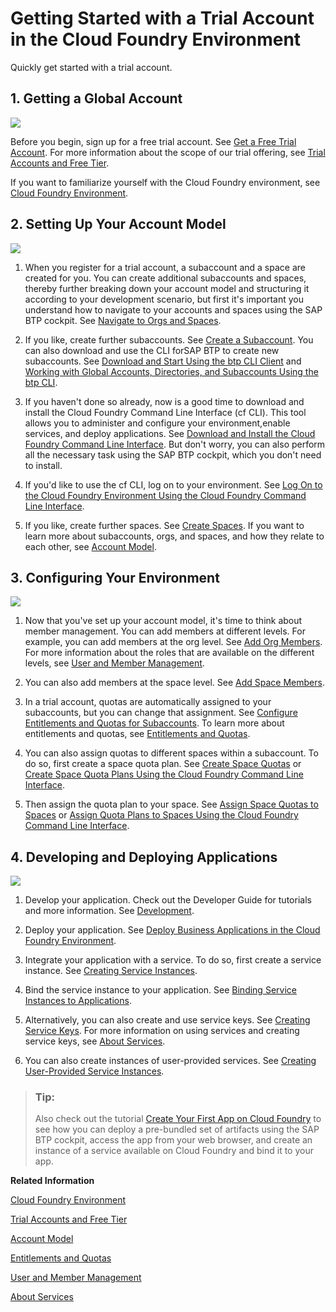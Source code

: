 <!-- loioe50ab7b423f04a8db301d7678946626e -->

# Getting Started with a Trial Account in the Cloud Foundry Environment

Quickly get started with a trial account.



<a name="loioe50ab7b423f04a8db301d7678946626e__section_ncd_t5k_wbb"/>

## 1. Getting a Global Account

![](images/Trial_1-Getting_a_Global_Account_0f1ece7.png)

Before you begin, sign up for a free trial account. See [Get a Free Trial Account](getting-a-global-account-d61c281.md#loio42e7e54590424e65969fced1acd47694). For more information about the scope of our trial offering, see [Trial Accounts and Free Tier](../10-concepts/trial-accounts-and-free-tier-046f127.md).

If you want to familiarize yourself with the Cloud Foundry environment, see [Cloud Foundry Environment](../10-concepts/cloud-foundry-environment-9c7092c.md#loio9c7092c7b7ae4d49bc8ae35fdd0e0b18).



<a name="loioe50ab7b423f04a8db301d7678946626e__section_gns_3vk_wbb"/>

## 2. Setting Up Your Account Model

![](images/Image_Map_Trial_2-Setting_Up_Your_Account_Model_6980fff.png)

1.  When you register for a trial account, a subaccount and a space are created for you. You can create additional subaccounts and spaces, thereby further breaking down your account model and structuring it according to your development scenario, but first it's important you understand how to navigate to your accounts and spaces using the SAP BTP cockpit. See [Navigate to Orgs and Spaces](../50-administration-and-ops/navigate-to-orgs-and-spaces-5bf8735.md).

2.  If you like, create further subaccounts. See [Create a Subaccount](../50-administration-and-ops/create-a-subaccount-05280a1.md). You can also download and use the CLI forSAP BTP to create new subaccounts. See [Download and Start Using the btp CLI Client](../50-administration-and-ops/download-and-start-using-the-btp-cli-client-8a8f17f.md) and [Working with Global Accounts, Directories, and Subaccounts Using the btp CLI](../50-administration-and-ops/working-with-global-accounts-directories-and-subaccounts-using-the-btp-cli-85a683e.md).

3.  If you haven't done so already, now is a good time to download and install the Cloud Foundry Command Line Interface \(cf CLI\). This tool allows you to administer and configure your environment,enable services, and deploy applications. See [Download and Install the Cloud Foundry Command Line Interface](../50-administration-and-ops/download-and-install-the-cloud-foundry-command-line-interface-4ef907a.md). But don't worry, you can also perform all the necessary task using the SAP BTP cockpit, which you don't need to install.
4.  If you'd like to use the cf CLI, log on to your environment. See [Log On to the Cloud Foundry Environment Using the Cloud Foundry Command Line Interface](../50-administration-and-ops/log-on-to-the-cloud-foundry-environment-using-the-cloud-foundry-command-line-interface-7a37d66.md).
5.  If you like, create further spaces. See [Create Spaces](../50-administration-and-ops/create-spaces-2f6ed22.md). If you want to learn more about subaccounts, orgs, and spaces, and how they relate to each other, see [Account Model](../10-concepts/account-model-8ed4a70.md#loio8ed4a705efa0431b910056c0acdbf377).



<a name="loioe50ab7b423f04a8db301d7678946626e__section_qr5_wwk_wbb"/>

## 3. Configuring Your Environment

![](images/Image_Map_Trial_3-Configuring_Your_Account_Environment_e7028c5.png)

1.  Now that you've set up your account model, it's time to think about member management. You can add members at different levels. For example, you can add members at the org level. See [Add Org Members](../50-administration-and-ops/add-org-members-a4eeaf1.md). For more information about the roles that are available on the different levels, see [User and Member Management](../10-concepts/user-and-member-management-cc1c676.md).

2.  You can also add members at the space level. See [Add Space Members](../50-administration-and-ops/add-space-members-81d0b4d.md).
3.  In a trial account, quotas are automatically assigned to your subaccounts, but you can change that assignment. See [Configure Entitlements and Quotas for Subaccounts](../50-administration-and-ops/configure-entitlements-and-quotas-for-subaccounts-5ba357b.md). To learn more about entitlements and quotas, see [Entitlements and Quotas](../10-concepts/entitlements-and-quotas-00aa2c2.md).
4.  You can also assign quotas to different spaces within a subaccount. To do so, first create a space quota plan. See [Create Space Quotas](../50-administration-and-ops/create-space-quotas-b13c4a2.md) or [Create Space Quota Plans Using the Cloud Foundry Command Line Interface](../50-administration-and-ops/create-space-quota-plans-using-the-cloud-foundry-command-line-interface-504fde9.md).
5.  Then assign the quota plan to your space. See [Assign Space Quotas to Spaces](../50-administration-and-ops/assign-space-quotas-to-spaces-13028c4.md) or [Assign Quota Plans to Spaces Using the Cloud Foundry Command Line Interface](../50-administration-and-ops/assign-quota-plans-to-spaces-using-the-cloud-foundry-command-line-interface-d1e4203.md).



<a name="loioe50ab7b423f04a8db301d7678946626e__section_w1d_txk_wbb"/>

## 4. Developing and Deploying Applications

![](images/Image_Map_Trial_4-Developing_and_Deploying_Applications_Using_Services_d99d10d.png)

1.  Develop your application. Check out the Developer Guide for tutorials and more information. See [Development](../30-development/development-c2fec62.md).

2.  Deploy your application. See [Deploy Business Applications in the Cloud Foundry Environment](../30-development/deploy-business-applications-in-the-cloud-foundry-environment-4946ea5.md).
3.  Integrate your application with a service. To do so, first create a service instance. See [Creating Service Instances](../30-development/creating-service-instances-8221b74.md).

4.  Bind the service instance to your application. See [Binding Service Instances to Applications](../30-development/binding-service-instances-to-applications-e98280a.md).
5.  Alternatively, you can also create and use service keys. See [Creating Service Keys](../30-development/creating-service-keys-4514a14.md). For more information on using services and creating service keys, see [About Services](../30-development/about-services-d1d0fc8.md).
6.  You can also create instances of user-provided services. See [Creating User-Provided Service Instances](../30-development/creating-user-provided-service-instances-a44355e.md).

> ### Tip:  
> Also check out the tutorial [Create Your First App on Cloud Foundry](https://developers.sap.com/group.scp-3-first-app.html) to see how you can deploy a pre-bundled set of artifacts using the SAP BTP cockpit, access the app from your web browser, and create an instance of a service available on Cloud Foundry and bind it to your app.

**Related Information**  


[Cloud Foundry Environment](../10-concepts/cloud-foundry-environment-9c7092c.md#loio9c7092c7b7ae4d49bc8ae35fdd0e0b18 "The Cloud Foundry environment allows you to create polyglot cloud applications in Cloud Foundry. It contains the SAP BTP, Cloud Foundry runtime service, which is based on the open-source application platform managed by the Cloud Foundry Foundation.")

[Trial Accounts and Free Tier](../10-concepts/trial-accounts-and-free-tier-046f127.md "Explore the different options for trying out SAP BTP.")

[Account Model](../10-concepts/account-model-8ed4a70.md#loio8ed4a705efa0431b910056c0acdbf377 "Learn more about the different types of accounts on SAP BTP and how they relate to each other.")

[Entitlements and Quotas](../10-concepts/entitlements-and-quotas-00aa2c2.md "When you purchase an enterprise account, you’re entitled to use a specific set of resources, such as the amount of memory that can be allocated to your applications.")

[User and Member Management](../10-concepts/user-and-member-management-cc1c676.md "On SAP BTP, user management takes place at all levels from global account to environment. There are different types of users, such as depending on their roles in the company.")

[About Services](../30-development/about-services-d1d0fc8.md "In the Cloud Foundry environment, you usually enable services by creating a service instance using either the SAP BTP cockpit or the Cloud Foundry command line interface (cf CLI), and binding that instance to your application.")


